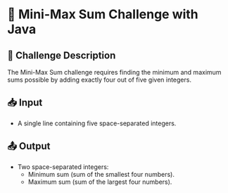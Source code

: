 # 📌 Mini-Max Sum Challenge with Java

## 📝 Challenge Description

The Mini-Max Sum challenge requires finding the minimum and maximum sums possible by adding exactly four out of five given integers.

## 📥 Input

* A single line containing five space-separated integers.

## 📤 Output

- Two space-separated integers:
  * Minimum sum (sum of the smallest four numbers).
  * Maximum sum (sum of the largest four numbers).
